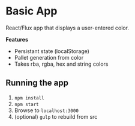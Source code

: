 Basic App
===

React/Flux app that displays a user-entered color.

**Features**
* Persistant state (localStorage)
* Pallet generation from color
* Takes rba, rgba, hex and string colors


Running the app
---

1. `npm install`
2. `npm start`
3. Browse to `localhost:3000`
4. (optional) `gulp` to rebuild from src